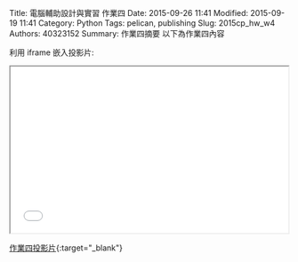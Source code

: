 Title: 電腦輔助設計與實習 作業四
Date: 2015-09-26 11:41
Modified: 2015-09-19 11:41
Category: Python
Tags: pelican, publishing
Slug: 2015cp_hw_w4
Authors: 40323152
Summary: 作業四摘要
以下為作業四內容

利用 iframe 嵌入投影片:

<iframe src="40323156_cp_w4_p.html" width="500" height="300"></iframe>

[作業四投影片](simplest4.html){:target="_blank"}

